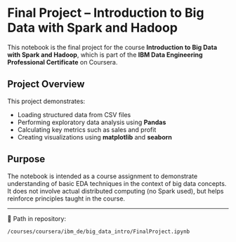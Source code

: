 # Final Project – Introduction to Big Data with Spark and Hadoop

This notebook is the final project for the course **Introduction to Big Data with Spark and Hadoop**, 
which is part of the **IBM Data Engineering Professional Certificate** on Coursera.

## Project Overview

This project demonstrates:
- Loading structured data from CSV files
- Performing exploratory data analysis using **Pandas**
- Calculating key metrics such as sales and profit
- Creating visualizations using **matplotlib** and **seaborn**

## Purpose

The notebook is intended as a course assignment to demonstrate understanding of basic EDA techniques 
in the context of big data concepts. It does not involve actual distributed computing (no Spark used),
but helps reinforce principles taught in the course.

---

📁 Path in repository:
```
/courses/coursera/ibm_de/big_data_intro/FinalProject.ipynb
```
